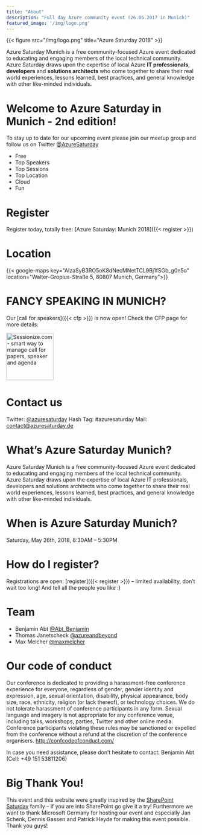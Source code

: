 ```yaml
---
title: "About"
description: "Full day Azure community event (26.05.2017 in Munich)"
featured_image: '/img/logo.png'
---
```

{{< figure src="/img/logo.png" title="Azure Saturday 2018" >}}

Azure Saturday Munich is a free community-focused Azure event dedicated to educating and engaging members of the local technical community. Azure Saturday draws upon the expertise of local Azure **IT professionals**, **developers** and **solutions architects** who come together to share their real world experiences, lessons learned, best practices, and general knowledge with other like-minded individuals.

# Welcome to Azure Saturday in Munich - 2nd edition!
To stay up to date for our upcoming event​ ​please join our meetup group and follow us on Twitter [@AzureSaturday](https://twitter.com/azuresaturday)

- Free
- Top Speakers
- Top Sessions
- Top Location
- Cloud
- Fun

# Register

Register today, totally free: [Azure Saturday: Munich 2018]({{< register >}})

# Location

{{< google-maps key="AIzaSyB3RO5oK8dNecMNetTCL9Bj1fSGb_g0n5o" location="Walter-Gropius-Straße 5, 80807 Munich, Germany">}} 

# FANCY SPEAKING IN MUNICH?
Our [call for speakers]({{< cfp >}}) is now open! Check the CFP page for more details:

<a href="https://sessionize.com/azure-saturday-2018"><img width="125" height="125" style="width: 125px !important;" src="https://sessionize.com/Assets/buttons/sessionize--button-125x125.png" alt="Sessionize.com - smart way to manage call for papers, speaker and agenda"></a>
​​
# Contact us
Twitter: [@azuresaturday](https://twitter.com/azuresaturday)
Hash Tag: #azuresaturday
Mail: contact@azuresaturday.de

# What’s Azure Saturday Munich?
​Azure Saturday Munich is a free community-focused Azure event dedicated to educating and engaging members of the local technical community. Azure Saturday draws upon the expertise of local Azure IT professionals, developers and solutions architects who come together to share their real world experiences, lessons learned, best practices, and general knowledge with other like-minded individuals.

# When is Azure Saturday Munich?
Saturday, May 26th, 2018, 8:30AM – 5:3​0PM

# How do I register?
Registrations are open: [register​]({{< register >}}) – limited availability, don’t wait too long! And tell all the people you like :)

# Team

- Benjamin Abt [@Abt_Benjamin](https://twitter.com/abt_benjamin)
- Thomas Janetscheck  [@azureandbeyond](https://twitter.com/azureandbeyond)
- Max Melcher [@maxmelcher](https://twitter.com/maxmelcher)

# Our code of conduct
Our conference is dedicated to providing a harassment-free conference experience for everyone, regardless of gender, gender identity and expression, age, sexual orientation, disability, physical appearance, body size, race, ethnicity, religion (or lack thereof), or technology choices. We do not tolerate harassment of conference participants in any form. Sexual language and imagery is not appropriate for any conference venue, including talks, workshops, parties, Twitter and other online media. Conference participants violating these rules may be sanctioned or expelled from the conference without a refund at the discretion of the conference organisers. http://confcodeofconduct.com/

In case you need assistance, please don’t hesitate to contact: Benjamin Abt (Cell: +49 151 53811206)

# Big Thank You! 
This event and this website were greatly inspired by the [SharePoint Saturday](https://spsevents.org) family – if you are into SharePoint go give it a try! Furthermore we want to thank Microsoft Germany for hosting our event and especially Jan Schenk, Dennis Gassen and Patrick Heyde for making this event possible. Thank you guys!